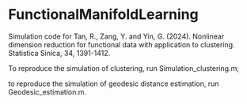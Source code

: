 # FunctionalManifoldLearning

Simulation code for Tan, R., Zang, Y. and Yin, G. (2024). Nonlinear dimension reduction for functional data with application to clustering. Statistica Sinica, 34, 1391-1412. 

To reproduce the simulation of clustering, run Simulation_clustering.m;

to reproduce the simulation of geodesic distance estimation, run Geodesic_estimation.m.
